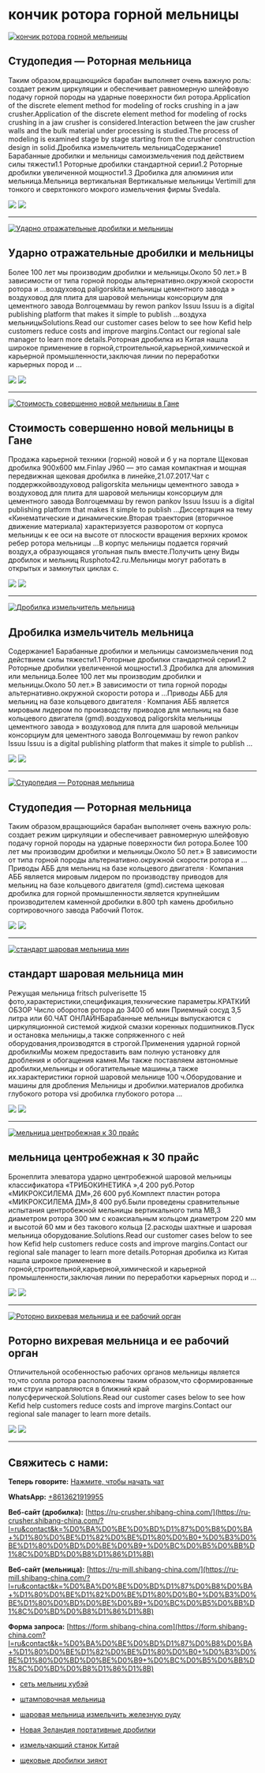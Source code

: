 # кончик ротора горной мельницы

<a href="https://swt.shibang-china.com/?l=ru&img&k=%D0%BA%D0%BE%D0%BD%D1%87%D0%B8%D0%BA+%D1%80%D0%BE%D1%82%D0%BE%D1%80%D0%B0+%D0%B3%D0%BE%D1%80%D0%BD%D0%BE%D0%B9+%D0%BC%D0%B5%D0%BB%D1%8C%D0%BD%D0%B8%D1%86%D1%8B" target="_blank">![кончик ротора горной мельницы](http://static.shibang-china.com/all-800x300/1158.jpg)</a>

## Студопедия — Роторная мельница
Таким образом,вращающийся барабан выполняет очень важную роль: создает режим циркуляции и обеспечивает равномерную шлейфовую подачу горной породы на ударные поверхности бил ротора.Application of the discrete element method for modeling of rocks crushing in a jaw crusher.Application of the discrete element method for modeling of rocks crushing in a jaw crusher is considered.Interaction between the jaw crusher walls and the bulk material under processing is studied.The process of modeling is examined stage by stage starting from the crusher construction design in solid.Дробилка измельчитель мельницаСодержание1 Барабанные дробилки и мельницы самоизмельчения под действием силы тяжести1.1 Роторные дробилки стандартной серии1.2 Роторные дробилки увеличенной мощности1.3 Дробилка для алюминия или мельница.Мельница вертикальная Вертикальные мельницы Vertimill для тонкого и сверхтонкого мокрого измельчения фирмы Svedala.


<a href="https://whatsapp.shibangsoft.com/WhatsApp.php" target="_blank" title="WhatsApp">![](http://static.shibang-china.com/icon/whatsapp.png)</a> <a href="https://swt.shibang-china.com/?l=ru&icon&k=%D0%BA%D0%BE%D0%BD%D1%87%D0%B8%D0%BA+%D1%80%D0%BE%D1%82%D0%BE%D1%80%D0%B0+%D0%B3%D0%BE%D1%80%D0%BD%D0%BE%D0%B9+%D0%BC%D0%B5%D0%BB%D1%8C%D0%BD%D0%B8%D1%86%D1%8B" target="_blank">![](http://static.shibang-china.com/icon/chat-ru.png)</a>

---

<a href="https://swt.shibang-china.com/?l=ru&img&k=%D0%BA%D0%BE%D0%BD%D1%87%D0%B8%D0%BA+%D1%80%D0%BE%D1%82%D0%BE%D1%80%D0%B0+%D0%B3%D0%BE%D1%80%D0%BD%D0%BE%D0%B9+%D0%BC%D0%B5%D0%BB%D1%8C%D0%BD%D0%B8%D1%86%D1%8B" target="_blank">![Ударно отражательные дробилки и мельницы](http://static.shibang-china.com/all-800x300/1138.jpg)</a>

## Ударно отражательные дробилки и мельницы
Более 100 лет мы производим дробилки и мельницы.Около 50 лет.&#187; В зависимости от типа горной породы альтернативно.окружной скорости ротора и …воздуховод paligorskita мельницы цементного завода &#187; воздуховод для плита для шаровой мельницы консорциум для цементного завода Волгоцеммаш by rewon pankov Issuu Issuu is a digital publishing platform that makes it simple to publish …воздуха мельницыSolutions.Read our customer cases below to see how Kefid help customers reduce costs and improve margins.Contact our regional sale manager to learn more details.Роторная дробилка из Китая нашла широкое применение в горной,строительной,карьерной,химической и карьерной промышленности,заключая линии по переработки карьерных пород и …


<a href="https://whatsapp.shibangsoft.com/WhatsApp.php" target="_blank" title="WhatsApp">![](http://static.shibang-china.com/icon/whatsapp.png)</a> <a href="https://swt.shibang-china.com/?l=ru&icon&k=%D0%BA%D0%BE%D0%BD%D1%87%D0%B8%D0%BA+%D1%80%D0%BE%D1%82%D0%BE%D1%80%D0%B0+%D0%B3%D0%BE%D1%80%D0%BD%D0%BE%D0%B9+%D0%BC%D0%B5%D0%BB%D1%8C%D0%BD%D0%B8%D1%86%D1%8B" target="_blank">![](http://static.shibang-china.com/icon/chat-ru.png)</a>

---

<a href="https://swt.shibang-china.com/?l=ru&img&k=%D0%BA%D0%BE%D0%BD%D1%87%D0%B8%D0%BA+%D1%80%D0%BE%D1%82%D0%BE%D1%80%D0%B0+%D0%B3%D0%BE%D1%80%D0%BD%D0%BE%D0%B9+%D0%BC%D0%B5%D0%BB%D1%8C%D0%BD%D0%B8%D1%86%D1%8B" target="_blank">![Стоимость совершенно новой мельницы в Гане](http://static.shibang-china.com/all-800x300/668.jpg)</a>

## Стоимость совершенно новой мельницы в Гане
Продажа карьерной техники (горной) новой и б у на портале Щековая дробилка 900х600 мм.Finlay J960 — это самая компактная и мощная передвижная щековая дробилка в линейке,21.07.2017.Чат с поддержкойвоздуховод paligorskita мельницы цементного завода &#187; воздуховод для плита для шаровой мельницы консорциум для цементного завода Волгоцеммаш by rewon pankov Issuu Issuu is a digital publishing platform that makes it simple to publish …Диссертация на тему &#171;Кинематические и динамические.Вторая траектория (вторичное движение материала) характеризуется разворотом от корпуса мельницы к ее оси на высоте от плоскости вращения верхних кромок ребер ротора мельницы …В корпус мельницы подается горячий воздух,а образующаяся угольная пыль вместе.Получить цену Виды дробилок и мельниц Rusphoto42.ru.Мельницы могут работать в открытых и замкнутых циклах с.


<a href="https://whatsapp.shibangsoft.com/WhatsApp.php" target="_blank" title="WhatsApp">![](http://static.shibang-china.com/icon/whatsapp.png)</a> <a href="https://swt.shibang-china.com/?l=ru&icon&k=%D0%BA%D0%BE%D0%BD%D1%87%D0%B8%D0%BA+%D1%80%D0%BE%D1%82%D0%BE%D1%80%D0%B0+%D0%B3%D0%BE%D1%80%D0%BD%D0%BE%D0%B9+%D0%BC%D0%B5%D0%BB%D1%8C%D0%BD%D0%B8%D1%86%D1%8B" target="_blank">![](http://static.shibang-china.com/icon/chat-ru.png)</a>

---

<a href="https://swt.shibang-china.com/?l=ru&img&k=%D0%BA%D0%BE%D0%BD%D1%87%D0%B8%D0%BA+%D1%80%D0%BE%D1%82%D0%BE%D1%80%D0%B0+%D0%B3%D0%BE%D1%80%D0%BD%D0%BE%D0%B9+%D0%BC%D0%B5%D0%BB%D1%8C%D0%BD%D0%B8%D1%86%D1%8B" target="_blank">![Дробилка измельчитель мельница](http://static.shibang-china.com/all-800x300/348.jpg)</a>

## Дробилка измельчитель мельница
Содержание1 Барабанные дробилки и мельницы самоизмельчения под действием силы тяжести1.1 Роторные дробилки стандартной серии1.2 Роторные дробилки увеличенной мощности1.3 Дробилка для алюминия или мельница.Более 100 лет мы производим дробилки и мельницы.Около 50 лет.&#187; В зависимости от типа горной породы альтернативно.окружной скорости ротора и …Приводы АББ для мельниц на базе кольцевого двигателя&nbsp;&#0183;&#32;Компания АББ является мировым лидером по производству приводов для мельниц на базе кольцевого двигателя (gmd).воздуховод paligorskita мельницы цементного завода &#187; воздуховод для плита для шаровой мельницы консорциум для цементного завода Волгоцеммаш by rewon pankov Issuu Issuu is a digital publishing platform that makes it simple to publish …


<a href="https://whatsapp.shibangsoft.com/WhatsApp.php" target="_blank" title="WhatsApp">![](http://static.shibang-china.com/icon/whatsapp.png)</a> <a href="https://swt.shibang-china.com/?l=ru&icon&k=%D0%BA%D0%BE%D0%BD%D1%87%D0%B8%D0%BA+%D1%80%D0%BE%D1%82%D0%BE%D1%80%D0%B0+%D0%B3%D0%BE%D1%80%D0%BD%D0%BE%D0%B9+%D0%BC%D0%B5%D0%BB%D1%8C%D0%BD%D0%B8%D1%86%D1%8B" target="_blank">![](http://static.shibang-china.com/icon/chat-ru.png)</a>

---

<a href="https://swt.shibang-china.com/?l=ru&img&k=%D0%BA%D0%BE%D0%BD%D1%87%D0%B8%D0%BA+%D1%80%D0%BE%D1%82%D0%BE%D1%80%D0%B0+%D0%B3%D0%BE%D1%80%D0%BD%D0%BE%D0%B9+%D0%BC%D0%B5%D0%BB%D1%8C%D0%BD%D0%B8%D1%86%D1%8B" target="_blank">![Студопедия — Роторная мельница](http://static.shibang-china.com/all-800x300/1070.jpg)</a>

## Студопедия — Роторная мельница
Таким образом,вращающийся барабан выполняет очень важную роль: создает режим циркуляции и обеспечивает равномерную шлейфовую подачу горной породы на ударные поверхности бил ротора.Более 100 лет мы производим дробилки и мельницы.Около 50 лет.&#187; В зависимости от типа горной породы альтернативно.окружной скорости ротора и …Приводы АББ для мельниц на базе кольцевого двигателя&nbsp;&#0183;&#32;Компания АББ является мировым лидером по производству приводов для мельниц на базе кольцевого двигателя (gmd).система щековая дробилка для горной промышленности.является крупнейшим производителем каменной дробилки в.800 tph камень дробильно сортировочного завода Рабочий Поток.


<a href="https://whatsapp.shibangsoft.com/WhatsApp.php" target="_blank" title="WhatsApp">![](http://static.shibang-china.com/icon/whatsapp.png)</a> <a href="https://swt.shibang-china.com/?l=ru&icon&k=%D0%BA%D0%BE%D0%BD%D1%87%D0%B8%D0%BA+%D1%80%D0%BE%D1%82%D0%BE%D1%80%D0%B0+%D0%B3%D0%BE%D1%80%D0%BD%D0%BE%D0%B9+%D0%BC%D0%B5%D0%BB%D1%8C%D0%BD%D0%B8%D1%86%D1%8B" target="_blank">![](http://static.shibang-china.com/icon/chat-ru.png)</a>

---

<a href="https://swt.shibang-china.com/?l=ru&img&k=%D0%BA%D0%BE%D0%BD%D1%87%D0%B8%D0%BA+%D1%80%D0%BE%D1%82%D0%BE%D1%80%D0%B0+%D0%B3%D0%BE%D1%80%D0%BD%D0%BE%D0%B9+%D0%BC%D0%B5%D0%BB%D1%8C%D0%BD%D0%B8%D1%86%D1%8B" target="_blank">![стандарт шаровая мельница мин](http://static.shibang-china.com/all-800x300/785.jpg)</a>

## стандарт шаровая мельница мин
Режущая мельница fritsch pulverisette 15 фото,характеристики,спецификация,технические параметры.КРАТКИЙ ОБЗОР Число оборотов ротора до 3400 об мин Приемный сосуд 3,5 литра или 60.ЧАТ ОНЛАЙНБарабанные мельницы выпускаются с циркуляционной системой жидкой смазки коренных подшипников.Пуск и остановка мельницы,а также сопряженного с ней оборудования,производятся в строгой.Применения ударной горной дробилкиМы можем предоставить вам полную установку для дробления и обогащения камня.Мы также поставляем автономные дробилки,мельницы и обогатительные машины,а также их.характеристики горной шаровой мельнице 100 ч.Оборудование и машины для дробления Мельницы и дробилки.материалов дробилка глубокого ротора vsi дробилка глубокого ротора …


<a href="https://whatsapp.shibangsoft.com/WhatsApp.php" target="_blank" title="WhatsApp">![](http://static.shibang-china.com/icon/whatsapp.png)</a> <a href="https://swt.shibang-china.com/?l=ru&icon&k=%D0%BA%D0%BE%D0%BD%D1%87%D0%B8%D0%BA+%D1%80%D0%BE%D1%82%D0%BE%D1%80%D0%B0+%D0%B3%D0%BE%D1%80%D0%BD%D0%BE%D0%B9+%D0%BC%D0%B5%D0%BB%D1%8C%D0%BD%D0%B8%D1%86%D1%8B" target="_blank">![](http://static.shibang-china.com/icon/chat-ru.png)</a>

---

<a href="https://swt.shibang-china.com/?l=ru&img&k=%D0%BA%D0%BE%D0%BD%D1%87%D0%B8%D0%BA+%D1%80%D0%BE%D1%82%D0%BE%D1%80%D0%B0+%D0%B3%D0%BE%D1%80%D0%BD%D0%BE%D0%B9+%D0%BC%D0%B5%D0%BB%D1%8C%D0%BD%D0%B8%D1%86%D1%8B" target="_blank">![мельница центробежная к 30 прайс](http://static.shibang-china.com/all-800x300/1152.jpg)</a>

## мельница центробежная к 30 прайс
Бронеплита элеватора ударно центробежной шаровой мельницы классификатора &#171;ТРИБОКИНЕТИКА &#187;,4 200 руб.Ротор &#171;МИКРОКСИЛЕМА ДМ&#187;,26 600 руб.Комплект пластин ротора &#171;МИКРОКСИЛЕМА ДМ&#187;,8 400 руб.Были проведены сравнительные испытания центробежной мельницы вертикального типа МВ,3 диаметром ротора 300 мм с коаксиальным кольцом диаметром 220 мм и высотой 60 мм и без такового кольца [2.расходы шахтные и шаровая мельница оборудование.Solutions.Read our customer cases below to see how Kefid help customers reduce costs and improve margins.Contact our regional sale manager to learn more details.Роторная дробилка из Китая нашла широкое применение в горной,строительной,карьерной,химической и карьерной промышленности,заключая линии по переработки карьерных пород и …


<a href="https://whatsapp.shibangsoft.com/WhatsApp.php" target="_blank" title="WhatsApp">![](http://static.shibang-china.com/icon/whatsapp.png)</a> <a href="https://swt.shibang-china.com/?l=ru&icon&k=%D0%BA%D0%BE%D0%BD%D1%87%D0%B8%D0%BA+%D1%80%D0%BE%D1%82%D0%BE%D1%80%D0%B0+%D0%B3%D0%BE%D1%80%D0%BD%D0%BE%D0%B9+%D0%BC%D0%B5%D0%BB%D1%8C%D0%BD%D0%B8%D1%86%D1%8B" target="_blank">![](http://static.shibang-china.com/icon/chat-ru.png)</a>

---

<a href="https://swt.shibang-china.com/?l=ru&img&k=%D0%BA%D0%BE%D0%BD%D1%87%D0%B8%D0%BA+%D1%80%D0%BE%D1%82%D0%BE%D1%80%D0%B0+%D0%B3%D0%BE%D1%80%D0%BD%D0%BE%D0%B9+%D0%BC%D0%B5%D0%BB%D1%8C%D0%BD%D0%B8%D1%86%D1%8B" target="_blank">![Роторно вихревая мельница и ее рабочий орган](http://static.shibang-china.com/all-800x300/845.jpg)</a>

## Роторно вихревая мельница и ее рабочий орган
Отличительной особенностью рабочих органов мельницы является то,что сопла ротора расположены таким образом,что сформированные ими струи направляются в ближний край полусферической.Solutions.Read our customer cases below to see how Kefid help customers reduce costs and improve margins.Contact our regional sale manager to learn more details.

<a href="https://whatsapp.shibangsoft.com/WhatsApp.php" target="_blank" title="WhatsApp">![](http://static.shibang-china.com/icon/whatsapp.png)</a> <a href="https://swt.shibang-china.com/?l=ru&icon&k=%D0%BA%D0%BE%D0%BD%D1%87%D0%B8%D0%BA+%D1%80%D0%BE%D1%82%D0%BE%D1%80%D0%B0+%D0%B3%D0%BE%D1%80%D0%BD%D0%BE%D0%B9+%D0%BC%D0%B5%D0%BB%D1%8C%D0%BD%D0%B8%D1%86%D1%8B" target="_blank">![](http://static.shibang-china.com/icon/chat-ru.png)</a>

---
## Свяжитесь с нами:

**Теперь говорите:** [Нажмите, чтобы начать чат](https://swt.shibang-china.com?l=ru&contact&k=%D0%BA%D0%BE%D0%BD%D1%87%D0%B8%D0%BA+%D1%80%D0%BE%D1%82%D0%BE%D1%80%D0%B0+%D0%B3%D0%BE%D1%80%D0%BD%D0%BE%D0%B9+%D0%BC%D0%B5%D0%BB%D1%8C%D0%BD%D0%B8%D1%86%D1%8B)

**WhatsApp:**  [+8613621919955](https://whatsapp.shibangsoft.com/WhatsApp.php)

**Веб-сайт (дробилка):** [https://ru-crusher.shibang-china.com/](https://ru-crusher.shibang-china.com/?l=ru&contact&k=%D0%BA%D0%BE%D0%BD%D1%87%D0%B8%D0%BA+%D1%80%D0%BE%D1%82%D0%BE%D1%80%D0%B0+%D0%B3%D0%BE%D1%80%D0%BD%D0%BE%D0%B9+%D0%BC%D0%B5%D0%BB%D1%8C%D0%BD%D0%B8%D1%86%D1%8B)

**Веб-сайт (мельница):** [https://ru-mill.shibang-china.com/](https://ru-mill.shibang-china.com/?l=ru&contact&k=%D0%BA%D0%BE%D0%BD%D1%87%D0%B8%D0%BA+%D1%80%D0%BE%D1%82%D0%BE%D1%80%D0%B0+%D0%B3%D0%BE%D1%80%D0%BD%D0%BE%D0%B9+%D0%BC%D0%B5%D0%BB%D1%8C%D0%BD%D0%B8%D1%86%D1%8B)

**Форма запроса:** [https://form.shibang-china.com](https://form.shibang-china.com?l=ru&contact&k=%D0%BA%D0%BE%D0%BD%D1%87%D0%B8%D0%BA+%D1%80%D0%BE%D1%82%D0%BE%D1%80%D0%B0+%D0%B3%D0%BE%D1%80%D0%BD%D0%BE%D0%B9+%D0%BC%D0%B5%D0%BB%D1%8C%D0%BD%D0%B8%D1%86%D1%8B)

* [сеть мельниц хубэй](../132/%D1%81%D0%B5%D1%82%D1%8C%20%D0%BC%D0%B5%D0%BB%D1%8C%D0%BD%D0%B8%D1%86%20%D1%85%D1%83%D0%B1%D1%8D%D0%B9.md)

* [штамповочная мельница](../133/%D1%88%D1%82%D0%B0%D0%BC%D0%BF%D0%BE%D0%B2%D0%BE%D1%87%D0%BD%D0%B0%D1%8F%20%D0%BC%D0%B5%D0%BB%D1%8C%D0%BD%D0%B8%D1%86%D0%B0.md)

* [шаровая мельница измельчить железную руду](../133/%D1%88%D0%B0%D1%80%D0%BE%D0%B2%D0%B0%D1%8F%20%D0%BC%D0%B5%D0%BB%D1%8C%D0%BD%D0%B8%D1%86%D0%B0%20%D0%B8%D0%B7%D0%BC%D0%B5%D0%BB%D1%8C%D1%87%D0%B8%D1%82%D1%8C%20%D0%B6%D0%B5%D0%BB%D0%B5%D0%B7%D0%BD%D1%83%D1%8E%20%D1%80%D1%83%D0%B4%D1%83.md)

* [Новая Зеландия портативные дробилки](../132/%D0%9D%D0%BE%D0%B2%D0%B0%D1%8F%20%D0%97%D0%B5%D0%BB%D0%B0%D0%BD%D0%B4%D0%B8%D1%8F%20%D0%BF%D0%BE%D1%80%D1%82%D0%B0%D1%82%D0%B8%D0%B2%D0%BD%D1%8B%D0%B5%20%D0%B4%D1%80%D0%BE%D0%B1%D0%B8%D0%BB%D0%BA%D0%B8.md)

* [измельчающий станок Китай](../131/%D0%B8%D0%B7%D0%BC%D0%B5%D0%BB%D1%8C%D1%87%D0%B0%D1%8E%D1%89%D0%B8%D0%B9%20%D1%81%D1%82%D0%B0%D0%BD%D0%BE%D0%BA%20%D0%9A%D0%B8%D1%82%D0%B0%D0%B9.md)

* [щековые дробилки зияют](../132/%D1%89%D0%B5%D0%BA%D0%BE%D0%B2%D1%8B%D0%B5%20%D0%B4%D1%80%D0%BE%D0%B1%D0%B8%D0%BB%D0%BA%D0%B8%20%D0%B7%D0%B8%D1%8F%D1%8E%D1%82.md)